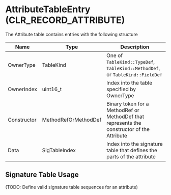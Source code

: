 # AttributeTableEntry (CLR_RECORD_ATTRIBUTE)

The Attribute table contains entries with the following structure

| Name          | Type                 | Description  
|---------------|----------------------|------------  
| OwnerType     | TableKind            | One of `TableKind::TypeDef`, `TableKind::MethodDef`, or `TableKind::FieldDef`
| OwnerIndex    | uint16_t             | Index into the table specified by OwnerType
| Constructor   | MethodRefOrMethodDef | Binary token for a MethodRef or MethodDef that represents the constructor of the Attribute
| Data          | SigTableIndex        | Index into the signature table that defines the parts of the attribute

## Signature Table Usage

(TODO: Define valid signature table sequences for an attribute)
